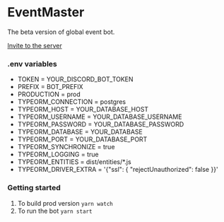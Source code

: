 # EventMaster
The beta version of global event bot.

[Invite to the server](https://discord.com/api/oauth2/authorize?client_id=488973809185980416&permissions=139645676561&scope=bot%20applications.commands)
### .env variables
- TOKEN = YOUR_DISCORD_BOT_TOKEN
- PREFIX = BOT_PREFIX
- PRODUCTION = prod
- TYPEORM_CONNECTION = postgres
- TYPEORM_HOST = YOUR_DATABASE_HOST
- TYPEORM_USERNAME = YOUR_DATABASE_USERNAME
- TYPEORM_PASSWORD = YOUR_DATABASE_PASSWORD
- TYPEORM_DATABASE = YOUR_DATABASE
- TYPEORM_PORT = YOUR_DATABASE_PORT
- TYPEORM_SYNCHRONIZE = true
- TYPEORM_LOGGING = true
- TYPEORM_ENTITIES = dist/entities/*.js
- TYPEORM_DRIVER_EXTRA = '{"ssl": { "rejectUnauthorized": false }}'
### Getting started
1. To build prod version
``
  yarn watch
``
2. To run the bot
``
  yarn start
``
